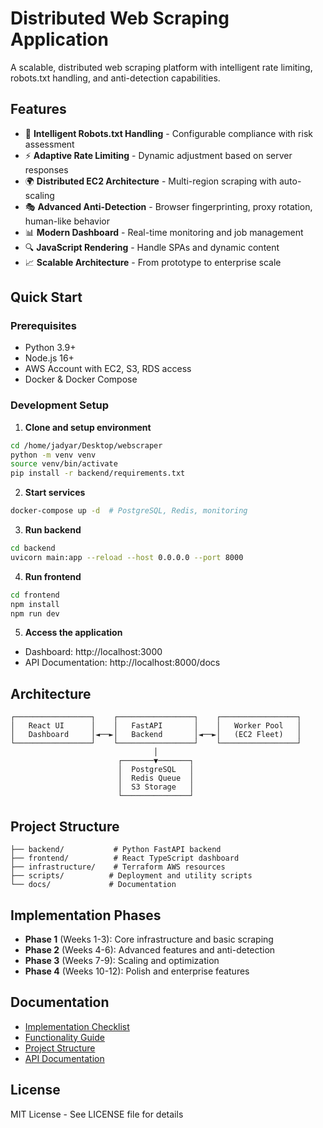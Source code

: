 # Distributed Web Scraping Application

A scalable, distributed web scraping platform with intelligent rate limiting, robots.txt handling, and anti-detection capabilities.

## Features

- 🤖 **Intelligent Robots.txt Handling** - Configurable compliance with risk assessment
- ⚡ **Adaptive Rate Limiting** - Dynamic adjustment based on server responses
- 🌍 **Distributed EC2 Architecture** - Multi-region scraping with auto-scaling
- 🎭 **Advanced Anti-Detection** - Browser fingerprinting, proxy rotation, human-like behavior
- 📊 **Modern Dashboard** - Real-time monitoring and job management
- 🔍 **JavaScript Rendering** - Handle SPAs and dynamic content
- 📈 **Scalable Architecture** - From prototype to enterprise scale

## Quick Start

### Prerequisites
- Python 3.9+
- Node.js 16+
- AWS Account with EC2, S3, RDS access
- Docker & Docker Compose

### Development Setup

1. **Clone and setup environment**
```bash
cd /home/jadyar/Desktop/webscraper
python -m venv venv
source venv/bin/activate
pip install -r backend/requirements.txt
```

2. **Start services**
```bash
docker-compose up -d  # PostgreSQL, Redis, monitoring
```

3. **Run backend**
```bash
cd backend
uvicorn main:app --reload --host 0.0.0.0 --port 8000
```

4. **Run frontend**
```bash
cd frontend
npm install
npm run dev
```

5. **Access the application**
- Dashboard: http://localhost:3000
- API Documentation: http://localhost:8000/docs

## Architecture

```
┌─────────────────┐    ┌─────────────────┐    ┌─────────────────┐
│   React UI      │    │   FastAPI       │    │   Worker Pool   │
│   Dashboard     │◄──►│   Backend       │◄──►│   (EC2 Fleet)   │
└─────────────────┘    └─────────────────┘    └─────────────────┘
                                │
                        ┌───────▼───────┐
                        │  PostgreSQL   │
                        │  Redis Queue  │
                        │  S3 Storage   │
                        └───────────────┘
```

## Project Structure

```
├── backend/           # Python FastAPI backend
├── frontend/          # React TypeScript dashboard
├── infrastructure/    # Terraform AWS resources
├── scripts/          # Deployment and utility scripts
└── docs/             # Documentation
```

## Implementation Phases

- **Phase 1** (Weeks 1-3): Core infrastructure and basic scraping
- **Phase 2** (Weeks 4-6): Advanced features and anti-detection
- **Phase 3** (Weeks 7-9): Scaling and optimization
- **Phase 4** (Weeks 10-12): Polish and enterprise features

## Documentation

- [Implementation Checklist](IMPLEMENTATION_CHECKLIST.md)
- [Functionality Guide](FUNCTIONALITY_GUIDE.md)
- [Project Structure](PROJECT_STRUCTURE.md)
- [API Documentation](docs/API.md)

## License

MIT License - See LICENSE file for details
